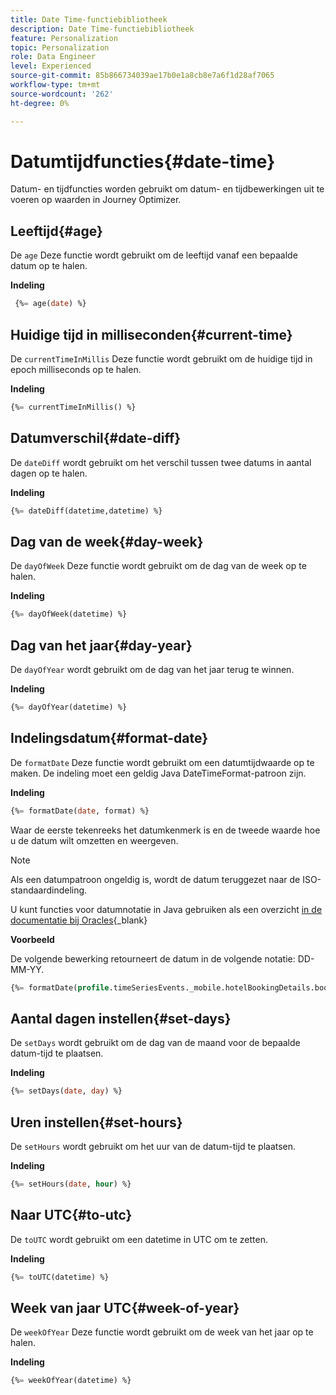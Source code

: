 ```yaml
---
title: Date Time-functiebibliotheek
description: Date Time-functiebibliotheek
feature: Personalization
topic: Personalization
role: Data Engineer
level: Experienced
source-git-commit: 85b866734039ae17b0e1a8cb8e7a6f1d28af7065
workflow-type: tm+mt
source-wordcount: '262'
ht-degree: 0%

---
```


# Datumtijdfuncties{#date-time}

Datum- en tijdfuncties worden gebruikt om datum- en tijdbewerkingen uit te voeren op waarden in Journey Optimizer.

## Leeftijd{#age}

De `age` Deze functie wordt gebruikt om de leeftijd vanaf een bepaalde datum op te halen.

**Indeling**

```sql
 {%= age(date) %}
```

<!--
**Example**

The following operation gets the value of the identity map for the key `example@example.com`.

```sql
 {%= age(date) %}
```
-->

## Huidige tijd in milliseconden{#current-time}

De `currentTimeInMillis` Deze functie wordt gebruikt om de huidige tijd in epoch milliseconds op te halen.

**Indeling**

```sql
{%= currentTimeInMillis() %}
```

<!--
**Example**

The following operation gets all the keys for the map `identityMap`.

```sql
{%= keys(identityMap) %}
```
-->

## Datumverschil{#date-diff}

De `dateDiff` wordt gebruikt om het verschil tussen twee datums in aantal dagen op te halen.

**Indeling**

```sql
{%= dateDiff(datetime,datetime) %}
```

<!--
**Example**

The following operation gets all the values for the map `identityMap`.

```sql
{%= values(identityMap) %}
```
-->


## Dag van de week{#day-week}

De `dayOfWeek` Deze functie wordt gebruikt om de dag van de week op te halen.

**Indeling**

```sql
{%= dayOfWeek(datetime) %}
```

<!--
**Example**

The following operation gets all the values for the map `identityMap`.

```sql
{%= values(identityMap) %}
```
-->

## Dag van het jaar{#day-year}

De `dayOfYear` wordt gebruikt om de dag van het jaar terug te winnen.

**Indeling**

```sql
{%= dayOfYear(datetime) %}
```

<!--
**Example**

The following operation gets all the values for the map `identityMap`.

```sql
{%= values(identityMap) %}
```
-->

## Indelingsdatum{#format-date}

De `formatDate` Deze functie wordt gebruikt om een datumtijdwaarde op te maken. De indeling moet een geldig Java DateTimeFormat-patroon zijn.

**Indeling**

```sql
{%= formatDate(date, format) %}
```

Waar de eerste tekenreeks het datumkenmerk is en de tweede waarde hoe u de datum wilt omzetten en weergeven.

>[!NOTE]
>
> Als een datumpatroon ongeldig is, wordt de datum teruggezet naar de ISO-standaardindeling.
>
> U kunt functies voor datumnotatie in Java gebruiken als een overzicht [in de documentatie bij Oracles](https://docs.oracle.com/javase/8/docs/api/java/time/format/DateTimeFormatter.html){_blank}

**Voorbeeld**

De volgende bewerking retourneert de datum in de volgende notatie: DD-MM-YY.

```sql
{%= formatDate(profile.timeSeriesEvents._mobile.hotelBookingDetails.bookingDate, "MM/DD/YY") %}
```

## Aantal dagen instellen{#set-days}

De `setDays` wordt gebruikt om de dag van de maand voor de bepaalde datum-tijd te plaatsen.

**Indeling**

```sql
{%= setDays(date, day) %}
```

<!--
**Example**

The following operation gets all the values for the map `identityMap`.

```sql
{%= values(identityMap) %}
```
-->

## Uren instellen{#set-hours}

De `setHours` wordt gebruikt om het uur van de datum-tijd te plaatsen.

**Indeling**

```sql
{%= setHours(date, hour) %}
```

<!--
**Example**

The following operation gets all the values for the map `identityMap`.

```sql
{%= values(identityMap) %}
```
-->


## Naar UTC{#to-utc}

De `toUTC` wordt gebruikt om een datetime in UTC om te zetten.


**Indeling**

```sql
{%= toUTC(datetime) %}
```

<!--
**Example**

The following operation gets all the values for the map `identityMap`.

```sql
{%= values(identityMap) %}
```
-->


## Week van jaar UTC{#week-of-year}

De `weekOfYear` Deze functie wordt gebruikt om de week van het jaar op te halen.

**Indeling**

```sql
{%= weekOfYear(datetime) %}
```

<!--
**Example**

The following operation gets all the values for the map `identityMap`.

```sql
{%= values(identityMap) %}
```
-->